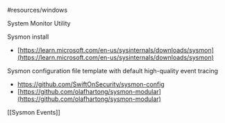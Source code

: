 #resources/windows 

System Monitor Utility

Sysmon install
- [https://learn.microsoft.com/en-us/sysinternals/downloads/sysmon](https://learn.microsoft.com/en-us/sysinternals/downloads/sysmon)

Sysmon configuration file template with default high-quality event tracing
- https://github.com/SwiftOnSecurity/sysmon-config
- [https://github.com/olafhartong/sysmon-modular](https://github.com/olafhartong/sysmon-modular)

[[Sysmon Events]]